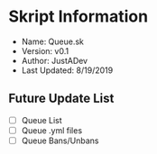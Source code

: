# Skript Information
* Name: Queue.sk
* Version: v0.1
* Author: JustADev
* Last Updated: 8/19/2019

## Future Update List
- [ ] Queue List
- [ ] Queue .yml files
- [ ] Queue Bans/Unbans
